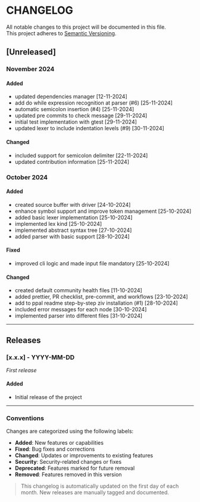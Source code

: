 <!--
Part of the Ziv Programming Language, under the Apache License v2.0 with LLVM
See /LICENSE for license details.
SPDX-License-Identifier: Apache-2.0 WITH LLVM-exception
-->

# CHANGELOG

All notable changes to this project will be documented in this file.  
This project adheres to [Semantic Versioning](https://semver.org/).

## [Unreleased]

### November 2024

#### Added
- updated dependencies manager [12-11-2024]
- add do while expression recognition at parser (#6) [25-11-2024]
- automatic semicolon insertion (#4) [25-11-2024]
- updated pre commits to check message [29-11-2024]
- initial test implementation with gtest [29-11-2024]
- updated lexer to include indentation levels (#9) [30-11-2024]

#### Changed
- included support for semicolon delimiter [22-11-2024]
- updated contribution information [25-11-2024]

### October 2024

#### Added
- created source buffer with driver [24-10-2024]
- enhance symbol support and improve token management [25-10-2024]
- added basic lexer implementation [25-10-2024]
- implemented lex kind [25-10-2024]
- implemented abstract syntax tree [27-10-2024]
- added parser with basic support [28-10-2024]

#### Fixed
- improved cli logic and made input file mandatory [25-10-2024]

#### Changed
- created default community health files [11-10-2024]
- added prettier, PR checklist, pre-commit, and workflows [23-10-2024]
- add to ppal readme step-by-step ziv installation (#1) [28-10-2024]
- included error messages for each node [30-10-2024]
- implemented parser into different files [31-10-2024]

---

## Releases

### [x.x.x] - YYYY-MM-DD
*First release*

#### Added
- Initial release of the project

---

### Conventions

Changes are categorized using the following labels:

- **Added**: New features or capabilities
- **Fixed**: Bug fixes and corrections
- **Changed**: Updates or improvements to existing features
- **Security**: Security-related changes or fixes
- **Deprecated**: Features marked for future removal
- **Removed**: Features removed in this version

> This changelog is automatically updated on the first day of each month.
> New releases are manually tagged and documented.

